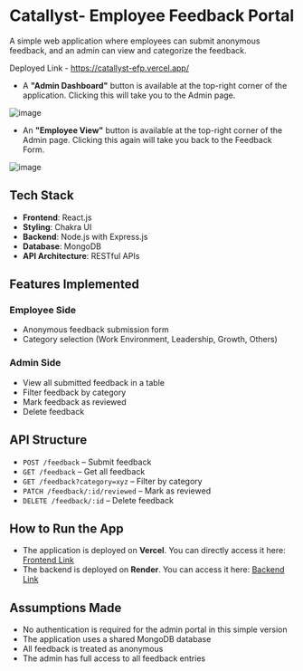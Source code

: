# Catallyst- Employee Feedback Portal
A simple web application where employees can submit anonymous feedback, and an admin can view and categorize the feedback.

Deployed Link -  https://catallyst-efp.vercel.app/
- A **"Admin Dashboard"** button is available at the top-right corner of the application. Clicking this will take you to the Admin page.
  
![image](https://github.com/user-attachments/assets/f55e07a0-1d48-419b-aea5-d317c82d6764)

- An **"Employee View"** button is available at the top-right corner of the Admin page. Clicking this again will take you back to the Feedback Form.

![image](https://github.com/user-attachments/assets/03392f75-f8aa-4c4a-b9f8-a470e998fa03)

## Tech Stack

- **Frontend**: React.js
- **Styling**: Chakra UI
- **Backend**: Node.js with Express.js
- **Database**: MongoDB
- **API Architecture**: RESTful APIs



## Features Implemented

### Employee Side
- Anonymous feedback submission form
- Category selection (Work Environment, Leadership, Growth, Others)

### Admin Side
- View all submitted feedback in a table
- Filter feedback by category
- Mark feedback as reviewed
- Delete feedback

## API Structure

- `POST /feedback` – Submit feedback
- `GET /feedback` – Get all feedback
- `GET /feedback?category=xyz` – Filter by category
- `PATCH /feedback/:id/reviewed` – Mark as reviewed
- `DELETE /feedback/:id` – Delete feedback

## How to Run the App

- The application is deployed on **Vercel**. You can directly access it here: [Frontend Link](https://catallyst-efp.vercel.app/)
- The backend is deployed on **Render**. You can access it here: [Backend Link](https://catallyst-efp.onrender.com/)


## Assumptions Made

- No authentication is required for the admin portal in this simple version
- The application uses a shared MongoDB database
- All feedback is treated as anonymous
- The admin has full access to all feedback entries
